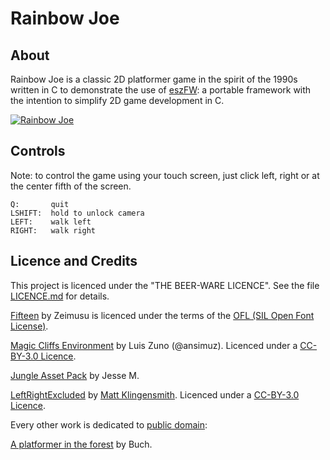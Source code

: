 # Rainbow Joe

## About

Rainbow Joe is a classic 2D platformer game in the spirit of the 1990s
written in C to demonstrate the use of
[eszFW](https://github.com/mupfelofen-de/eszFW): a portable framework
with the intention to simplify 2D game development in C.

[![Rainbow Joe](.media/scrshot-tn.png)](.media/scrshot.png?raw=true
"Rainbow Joe")

## Controls

Note: to control the game using your touch screen, just click left,
right or at the center fifth of the screen.

```
Q:       quit
LSHIFT:  hold to unlock camera
LEFT:    walk left
RIGHT:   walk right
```

## Licence and Credits

This project is licenced under the "THE BEER-WARE LICENCE".  See the
file [LICENCE.md](../../LICENCE.md) for details.

[Fifteen](https://fontlibrary.org/en/font/fifteen) by Zeimusu is
licenced under the terms of the [OFL (SIL Open Font
License)](https://scripts.sil.org/cms/scripts/page.php?site_id=nrsi&id=OFL).

[Magic Cliffs
Environment](http://pixelgameart.org/web/portfolio/magic-cliffs-environment/)
by Luis Zuno (@ansimuz).  Licenced under a [CC-BY-3.0
Licence](http://creativecommons.org/licenses/by/3.0/).

[Jungle Asset Pack](https://jesse-m.itch.io/jungle-pack) by Jesse M.

[LeftRightExcluded](https://soundcloud.com/bleakprospects/leftrightexcluded)
by [Matt Klingensmith](http://www.matthewklingensmith.com/).  Licenced
under a [CC-BY-3.0
Licence](http://creativecommons.org/licenses/by/3.0/).

Every other work is dedicated to [public
domain](https://creativecommons.org/publicdomain/zero/1.0/):

[A platformer in the
forest](https://opengameart.org/content/a-platformer-in-the-forest) by
Buch.
